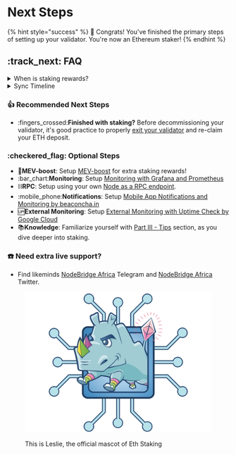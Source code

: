 # Next Steps

{% hint style="success" %}
:tada: Congrats! You've finished the primary steps of setting up your validator. You're now an Ethereum staker!
{% endhint %}

## :track\_next: FAQ

<details>

<summary>When is staking rewards?</summary>

**Activation Queue**: Once your EL+CL is synced, validator up and running, you just wait for activation. This process can take 24+ hours. Only 900 new validators can join per day. Check the queue length: [https://wenmerge.com](https://wenmerge.com)

**Activated**: When you're activated, your validator will begin creating and voting on blocks while earning staking rewards.

**Quick monitoring**: Use [https://beaconcha.in/](https://beaconcha.in) to create alerts and track your validator's performance.

</details>

<details>

<summary>Sync Timeline</summary>

Syncing the consensus client is instantaneous with checkpoint sync but the execution client can take up to a day. On nodes with fast NVME drives and gigabit internet, expect your node to be fully synced in a few hours.

**How do I know I'm fully synced?**

* Check your execution client's logs and compare the block number against the most recent block on [https://etherscan.io](https://etherscan.io/)
  * Check EL logs: `journalctl -fu execution`
* Thanks to checkpoint sync, your consensus client's is instantly synched. You can compare the slot number against the most recent slot on [https://beaconcha.in](https://beaconcha.in/)
  * Check CL logs: `journalctl -fu consensus`

</details>

### :thumbsup: Recommended Next Steps

* :fingers\_crossed:**Finished with staking?** Before decommissioning your validator, it's good practice to properly [exit your validator](../../part-iii-tips-1/voluntary-exiting-a-validator.md) and re-claim your ETH deposit.

### :checkered\_flag: Optional Steps

* :robot:**MEV-boost**: Setup [MEV-boost](../../../mev-boost/) for extra staking rewards!
* :bar\_chart:**Monitoring**: Setup [Monitoring with Grafana and Prometheus](../monitoring-your-validator-with-grafana-and-prometheus.md)
* :chains:**RPC**: Setup using your own [Node as a RPC endpoint](../../part-iii-tips-1/using-staking-node-as-rpc-url-endpoint.md).
* :mobile\_phone:**Notifications**: Setup [Mobile App Notifications and Monitoring by beaconcha.in](../mobile-app-node-monitoring-by-beaconchain.md)
* :up:**External Monitoring**: Setup [External Monitoring with Uptime Check by Google Cloud](../../../../../../nodes/ethereum-node/archived-guides/guide-or-how-to-setup-a-validator-on-eth2-mainnet/part-i-installation/monitoring-with-uptime-check-by-google-cloud.md)
* :books:**Knowledge**: Familiarize yourself with [Part III - Tips](../../part-iii-tips-1/) section, as you dive deeper into staking.

### :telephone: **Need extra live support?**

* Find likeminds [NodeBridge Africa](https://t.me/+tvDqZMWfz580NTI0) Telegram and [NodeBridge Africa](https://x.com/Nodebridgeafric) Twitter.

<figure><img src="../../../../.gitbook/assets/leslie-solo.png" alt=""><figcaption><p>This is Leslie, the official mascot of Eth Staking</p></figcaption></figure>
